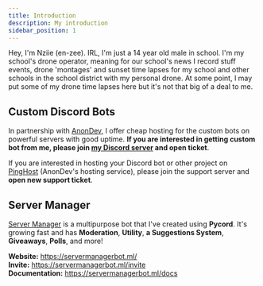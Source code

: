 ```yaml
---
title: Introduction
description: My introduction
sidebar_position: 1
---
```


Hey, I'm Nziie (en-zee). IRL, I'm just a 14 year old male in school. I'm my school's drone operator, meaning for our school's news I record stuff events, drone 'montages' and sunset time lapses for my school and other schools in the school district with my personal drone. At some point, I may put some of my drone time lapses here but it's not that big of a deal to me.

## Custom Discord Bots
In partnership with [AnonDev](https://anondev.ml), I offer cheap hosting for the custom bots on powerful servers with good uptime. **If you are interested in getting custom bot from me, please join [my Discord server](/discord) and open ticket**.

If you are interested in hosting your Discord bot or other project on [PingHost](https://pinghost.pinglik.eu/) (AnonDev's hosting service), please join the support server and **open new support ticket**.

## Server Manager
[Server Manager](https://servermanagerbot.ml/invite) is a multipurpose bot that I've created using **Pycord**. It's growing fast and has **Moderation**, **Utility**, **a Suggestions System**, **Giveaways**, **Polls**, and more!

**Website:** https://servermanagerbot.ml/ <br/>
**Invite:** https://servermanagerbot.ml/invite <br/>
**Documentation:** https://servermanagerbot.ml/docs

<br/>
